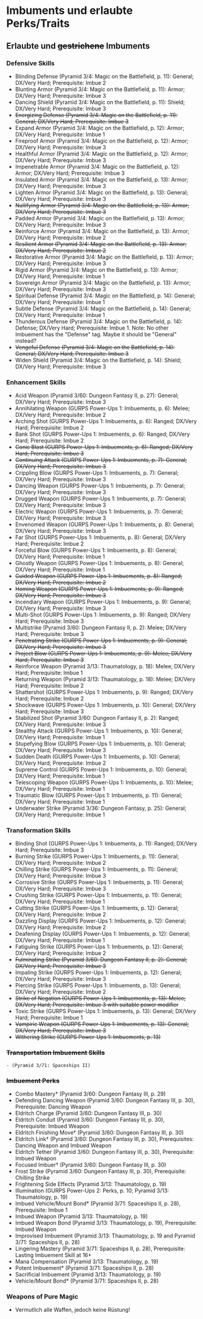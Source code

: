 # Imbuments und erlaubte Perks/Traits

## Erlaubte und ~~gestrichene~~ Imbuments

### Defensive Skills
- Blinding Defense (Pyramid 3/4: Magic on the Battlefield, p. 11): General; DX/Very Hard; Prerequisite: Imbue 2
- Blunting Armor (Pyramid 3/4: Magic on the Battlefield, p. 11): Armor; DX/Very Hard; Prerequisite: Imbue 3
- Dancing Shield (Pyramid 3/4: Magic on the Battlefield, p. 11): Shield; DX/Very Hard; Prerequisite: Imbue 3
- ~~Energizing Defense (Pyramid 3/4: Magic on the Battlefield, p. 11): General; DX/Very Hard; Prerequisite: Imbue 3~~
- Expand Armor (Pyramid 3/4: Magic on the Battlefield, p. 12): Armor; DX/Very Hard; Prerequisite: Imbue 1
- Fireproof Armor (Pyramid 3/4: Magic on the Battlefield, p. 12): Armor; DX/Very Hard; Prerequisite: Imbue 3
- Healthful Armor (Pyramid 3/4: Magic on the Battlefield, p. 12): Armor; DX/Very Hard; Prerequisite: Imbue 3
- Impenetrable Armor (Pyramid 3/4: Magic on the Battlefield, p. 12): Armor; DX/Very Hard; Prerequisite: Imbue 3
- Insulated Armor (Pyramid 3/4: Magic on the Battlefield, p. 13): Armor; DX/Very Hard; Prerequisite: Imbue 3
- Lighten Armor (Pyramid 3/4: Magic on the Battlefield, p. 13): General; DX/Very Hard; Prerequisite: Imbue 3
- ~~Nullifying Armor (Pyramid 3/4: Magic on the Battlefield, p. 13): Armor; DX/Very Hard; Prerequisite: Imbue 3~~
- Padded Armor (Pyramid 3/4: Magic on the Battlefield, p. 13): Armor; DX/Very Hard; Prerequisite: Imbue 3
- Reinforce Armor (Pyramid 3/4: Magic on the Battlefield, p. 13): Armor; DX/Very Hard; Prerequisite: Imbue 2
- ~~Resilient Armor (Pyramid 3/4: Magic on the Battlefield, p. 13): Armor; DX/Very Hard; Prerequisite: Imbue 2~~
- Restorative Armor (Pyramid 3/4: Magic on the Battlefield, p. 13): Armor; DX/Very Hard; Prerequisite: Imbue 3
- Rigid Armor (Pyramid 3/4: Magic on the Battlefield, p. 13): Armor; DX/Very Hard; Prerequisite: Imbue 1
- Sovereign Armor (Pyramid 3/4: Magic on the Battlefield, p. 13): Armor; DX/Very Hard; Prerequisite: Imbue 3
- Spiritual Defense (Pyramid 3/4: Magic on the Battlefield, p. 14): General; DX/Very Hard; Prerequisite: Imbue 1
- Subtle Defense (Pyramid 3/4: Magic on the Battlefield, p. 14): General; DX/Very Hard; Prerequisite: Imbue 1
- Thunderous Defense (Pyramid 3/4: Magic on the Battlefield, p. 14): Defense; DX/Very Hard; Prerequisite: Imbue 1. Note: No other Imbuement has the "Defense" tag. Maybe it should be "General" instead?
- ~~Vengeful Defense (Pyramid 3/4: Magic on the Battlefield, p. 14): General; DX/Very Hard; Prerequisite: Imbue 3~~
- Widen Shield (Pyramid 3/4: Magic on the Battlefield, p. 14): Shield; DX/Very Hard; Prerequisite: Imbue 3


### Enhancement Skills

- Acid Weapon (Pyramid 3/60: Dungeon Fantasy II, p. 27): General; DX/Very Hard; Prerequisite: Imbue 3
- Annihilating Weapon (GURPS Power-Ups 1: Imbuements, p. 6): Melee; DX/Very Hard; Prerequisite: Imbue 2
- Arching Shot (GURPS Power-Ups 1: Imbuements, p. 6): Ranged; DX/Very Hard; Prerequisite: Imbue 2
- Bank Shot (GURPS Power-Ups 1: Imbuements, p. 6): Ranged; DX/Very Hard; Prerequisite: Imbue 2
- ~~Conic Blast (GURPS Power-Ups 1: Imbuements, p. 6): Ranged; DX/Very Hard; Prerequisite: Imbue 3~~
- ~~Continuing Attack (GURPS Power-Ups 1: Imbuements, p. 7): General; DX/Very Hard; Prerequisite: Imbue 3~~
- Crippling Blow (GURPS Power-Ups 1: Imbuements, p. 7): General; DX/Very Hard; Prerequisite: Imbue 3
- Dancing Weapon (GURPS Power-Ups 1: Imbuements, p. 7): General; DX/Very Hard; Prerequisite: Imbue 3
- Drugged Weapon (GURPS Power-Ups 1: Imbuements, p. 7): General; DX/Very Hard; Prerequisite: Imbue 3
- Electric Weapon (GURPS Power-Ups 1: Imbuements, p. 7): General; DX/Very Hard; Prerequisite: Imbue 3
- Envenomed Weapon (GURPS Power-Ups 1: Imbuements, p. 8): General; DX/Very Hard; Prerequisite: Imbue 3
- Far Shot (GURPS Power-Ups 1: Imbuements, p. 8): General; DX/Very Hard; Prerequisite: Imbue 2
- Forceful Blow (GURPS Power-Ups 1: Imbuements, p. 8): General; DX/Very Hard; Prerequisite: Imbue 1
- Ghostly Weapon (GURPS Power-Ups 1: Imbuements, p. 8): General; DX/Very Hard; Prerequisite: Imbue 1
- ~~Guided Weapon (GURPS Power-Ups 1: Imbuements, p. 8): Ranged; DX/Very Hard; Prerequisite: Imbue 2~~
- ~~Homing Weapon (GURPS Power-Ups 1: Imbuements, p. 9): Ranged; DX/Very Hard; Prerequisite: Imbue 3~~
- Incendiary Weapon (GURPS Power-Ups 1: Imbuements, p. 9): General; DX/Very Hard; Prerequisite: Imbue 3
- Multi-Shot (GURPS Power-Ups 1: Imbuements, p. 9): Ranged; DX/Very Hard; Prerequisite: Imbue 3
- Multistrike (Pyramid 3/60: Dungeon Fantasy II, p. 2): Melee; DX/Very Hard; Prerequisite: Imbue 3
- ~~Penetrating Strike (GURPS Power-Ups 1: Imbuements, p. 9): General; DX/Very Hard; Prerequisite: Imbue 3~~
- ~~Project Blow (GURPS Power-Ups 1: Imbuements, p. 9): Melee; DX/Very Hard; Prerequisite: Imbue 3~~
- Reinforce Weapon (Pyramid 3/13: Thaumatology, p. 18): Melee; DX/Very Hard; Prerequisite: Imbue 1
- Returning Weapon (Pyramid 3/13: Thaumatology, p. 18): Melee; DX/Very Hard; Prerequisite: Imbue 2
- Shattershot (GURPS Power-Ups 1: Imbuements, p. 9): Ranged; DX/Very Hard; Prerequisite: Imbue 2
- Shockwave (GURPS Power-Ups 1: Imbuements, p. 10): General; DX/Very Hard; Prerequisite: Imbue 3
- Stabilized Shot (Pyramid 3/60: Dungeon Fantasy II, p. 2): Ranged; DX/Very Hard; Prerequisite: Imbue 3
- Stealthy Attack (GURPS Power-Ups 1: Imbuements, p. 10): General; DX/Very Hard; Prerequisite: Imbue 1
- Stupefying Blow (GURPS Power-Ups 1: Imbuements, p. 10): General; DX/Very Hard; Prerequisite: Imbue 3
- Sudden Death (GURPS Power-Ups 1: Imbuements, p. 10): General; DX/Very Hard; Prerequisite: Imbue 2
- Supreme Control (GURPS Power-Ups 1: Imbuements, p. 10): General; DX/Very Hard; Prerequisite: Imbue 1
- Telescoping Weapon (GURPS Power-Ups 1: Imbuements, p. 10): Melee; DX/Very Hard; Prerequisite: Imbue 1
- Traumatic Blow (GURPS Power-Ups 1: Imbuements, p. 11): General; DX/Very Hard; Prerequisite: Imbue 1
- Underwater Strike (Pyramid 3/36: Dungeon Fantasy, p. 25): General; DX/Very Hard; Prerequisite: Imbue 1


### Transformation Skills

- Binding Shot (GURPS Power-Ups 1: Imbuements, p. 11): Ranged; DX/Very Hard; Prerequisite: Imbue 3
- Burning Strike (GURPS Power-Ups 1: Imbuements, p. 11): General; DX/Very Hard; Prerequisite: Imbue 2
- Chilling Strike (GURPS Power-Ups 1: Imbuements, p. 11): General; DX/Very Hard; Prerequisite: Imbue 3
- Corrosive Strike (GURPS Power-Ups 1: Imbuements, p. 11): General; DX/Very Hard; Prerequisite: Imbue 3
- Crushing Strike (GURPS Power-Ups 1: Imbuements, p. 11): General; DX/Very Hard; Prerequisite: Imbue 1
- Cutting Strike (GURPS Power-Ups 1: Imbuements, p. 12): General; DX/Very Hard; Prerequisite: Imbue 2
- Dazzling Display (GURPS Power-Ups 1: Imbuements, p. 12): General; DX/Very Hard; Prerequisite: Imbue 2
- Deafening Display (GURPS Power-Ups 1: Imbuements, p. 12): General; DX/Very Hard; Prerequisite: Imbue 1
- Fatiguing Strike (GURPS Power-Ups 1: Imbuements, p. 12): General; DX/Very Hard; Prerequisite: Imbue 2
- ~~Fulminating Strike (Pyramid 3/60: Dungeon Fantasy II, p. 2): General; DX/Very Hard; Prerequisite: Imbue 3~~
- Impaling Strike (GURPS Power-Ups 1: Imbuements, p. 12): General; DX/Very Hard; Prerequisite: Imbue 3
- Piercing Strike (GURPS Power-Ups 1: Imbuements, p. 13): General; DX/Very Hard; Prerequisite: Imbue 2
- ~~Strike of Negation (GURPS Power-Ups 1: Imbuements, p. 13): Melee; DX/Very Hard; Prerequisite: Imbue 3 with suitable power modifier~~
- Toxic Strike (GURPS Power-Ups 1: Imbuements, p. 13): General; DX/Very Hard; Prerequisite: Imbue 1
- ~~Vampiric Weapon (GURPS Power-Ups 1: Imbuements, p. 13): General; DX/Very Hard; Prerequisite: Imbue 3~~
- ~~Withering Strike (GURPS Power-Ups 1: Imbuements, p. 13)~~

### ~~Transportation Imbuement Skills~~

    - (Pyramid 3/71: Spaceships II) 

### ~~Imbuement Perks~~

- Combo Mastery† (Pyramid 3/60: Dungeon Fantasy III, p. 29)
- Defending Dancing Weapon (Pyramid 3/60: Dungeon Fantasy III, p. 30), Prerequisite: Dancing Weapon
- Eldritch Charge (Pyramid 3/60: Dungeon Fantasy III, p. 30)
- Eldritch Conduit (Pyramid 3/60: Dungeon Fantasy III, p. 30), Prerequisite: Imbued Weapon
- Eldritch Finishing Move† (Pyramid 3/60: Dungeon Fantasy III, p. 30)
- Eldritch Link† (Pyramid 3/60: Dungeon Fantasy III, p. 30), Prerequisites: Dancing Weapon and Imbued Weapon
- Eldritch Tether (Pyramid 3/60: Dungeon Fantasy III, p. 30), Prerequisite: Imbued Weapon
- Focused Imbuer† (Pyramid 3/60: Dungeon Fantasy III, p. 30)
- Frost Strike (Pyramid 3/60: Dungeon Fantasy III, p. 30), Prerequisite: Chilling Strike
- Frightening Side Effects (Pyramid 3/13: Thaumatology, p. 19)
- Illumination (GURPS Power-Ups 2: Perks, p. 10; Pyramid 3/13: Thaumatology, p. 19)
- Imbued Vehicle/Mount Bond* (Pyramid 3/71: Spaceships II, p. 28), Prerequisite: Imbue 1
- Imbued Weapon (Pyramid 3/13: Thaumatology, p. 19)
- Imbued Weapon Bond (Pyramid 3/13: Thaumatology, p. 19), Prerequisite: Imbued Weapon
- Improvised Imbuement (Pyramid 3/13: Thaumatology, p. 19 and Pyramid 3/71: Spaceships II, p. 28)
- Lingering Mastery (Pyramid 3/71: Spaceships II, p. 28), Prerequisite: Lasting Imbuement Skill at 16+
- Mana Compensation (Pyramid 3/13: Thaumatology, p. 19)
- Potent Imbuement* (Pyramid 3/71: Spaceships II, p. 28)
- Sacrificial Imbuement (Pyramid 3/13: Thaumatology, p. 19)
- Vehicle/Mount Bond* (Pyramid 3/71: Spaceships II, p. 28)

### Weapons of Pure Magic
- Vermutlich alle Waffen, jedoch keine Rüstung!

